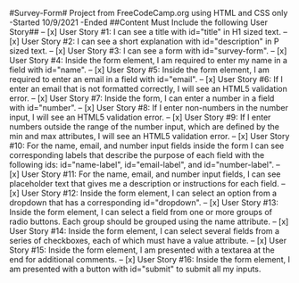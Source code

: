 #Survey-Form#
Project from FreeCodeCamp.org using HTML and CSS only
-Started 10/9/2021
-Ended
##Content Must Include the following User Story##
– [x] User Story #1: I can see a title with id="title" in H1 sized text.
– [x] User Story #2: I can see a short explanation with id="description" in P sized text.
– [x] User Story #3: I can see a form with id="survey-form".
– [x] User Story #4: Inside the form element, I am required to enter my name in a field with id="name".
– [x] User Story #5: Inside the form element, I am required to enter an email in a field with id="email".
– [x] User Story #6: If I enter an email that is not formatted correctly, I will see an HTML5 validation error.
– [x] User Story #7: Inside the form, I can enter a number in a field with id="number".
– [x] User Story #8: If I enter non-numbers in the number input, I will see an HTML5 validation error.
– [x] User Story #9: If I enter numbers outside the range of the number input, which are defined by the min and max attributes, I will see an HTML5 validation error.
– [x] User Story #10: For the name, email, and number input fields inside the form I can see corresponding labels that describe the purpose of each field with the following ids: id="name-label", id="email-label", and id="number-label".
– [x] User Story #11: For the name, email, and number input fields, I can see placeholder text that gives me a description or instructions for each field.
– [x] User Story #12: Inside the form element, I can select an option from a dropdown that has a corresponding id="dropdown".
– [x] User Story #13: Inside the form element, I can select a field from one or more groups of radio buttons. Each group should be grouped using the name attribute.
– [x] User Story #14: Inside the form element, I can select several fields from a series of checkboxes, each of which must have a value attribute.
– [x] User Story #15: Inside the form element, I am presented with a textarea at the end for additional comments.
– [x] User Story #16: Inside the form element, I am presented with a button with id="submit" to submit all my inputs.
